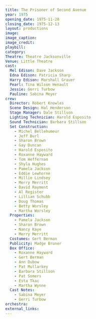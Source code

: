 ```yaml
---
title: The Prisoner of Second Avenue
year: 1975
opening_date: 1975-11-28
closing_date: 1975-12-13
layout: productions
image:
image_caption:
image_credit:
playbill: 
category: 
Theatre: Theatre Jacksonville
Venue: Little Theatre
cast:
  Mel Edison: Dave Jackson
  Edna Edison: Patricia Sharp
  Harry Edison: Marshall Grauer
  Pearl: Tina Wilson Henault
  Jessie: Gerri Turbow
  Pauline: Sabina Meyer
crew:
  Director: Robert Knowles
  Scene Design: Hal Henderson
  Stage Manager: Dale Stillson
  Lighting Technician: Harold Esposito
  Sound Technician: Barbara Stillson
  Set Construction:
    - Michel Bellehumeur
    - Jeff Burl
    - Sharon Brown
    - Gay Duncan
    - Harold Esposito
    - Roxanne Hayward
    - Tom Heffernan
    - Shyla Hughes
    - Pamela Jackson
    - Eddie Lewhorne
    - Millie Lindsey
    - Merry Merritt
    - David Rayment
    - Al Register
    - Lillian Schubb
    - Doug Thomas
    - Betty Worsley
    - Martha Worsley
  Properties:
    - Pamela Jackson
    - Sharon Brown
    - Nancy Kaye
    - Merry Merritt
  Costumes: Gert Berman
  Publicity: Madge Bruner
  Box Office:
    - Roxanne Hayward
    - Gert Berman
    - Ann Dubow
    - Pat Mullarkey
    - Barbara Stillson
    - Pat Somers
    - Esta Tkac
    - Martha Wynne
  Cast Notes:
    - Sabina Meyer
    - Gerri Turbow
orchestra:
external_links:
---
```


